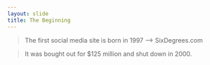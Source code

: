 ```yaml
---
layout: slide
title: The Beginning
---
```


> The first social media site is born in 1997 --> SixDegrees.com

> It was bought out for $125 million and shut down in 2000.

